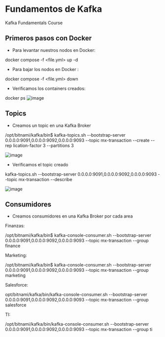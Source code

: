 # Fundamentos de Kafka
Kafka Fundamentals Course

## Primeros pasos con Docker
- Para levantar nuestros nodos en Docker:

docker compose -f <file.yml> up -d

- Para bajar los nodos en Docker :

docker compose -f <file.yml> down
 
 - Verificamos los containers creados:

docker ps
![image](https://user-images.githubusercontent.com/8194954/166873561-e2a28b37-35b9-4f65-a40c-86f8aa820899.png)

## Topics

- Creamos un topic en una Kafka Broker

/opt/bitnami/kafka/bin$ kafka-topics.sh --bootstrap-server 0.0.0.0:9091,0.0.0.0:9092,0.0.0.0:9093 --topic mx-transaction --create --rep
lication-factor 3 --partitions 3

![image](https://user-images.githubusercontent.com/8194954/166873387-d8a78854-cbd0-4f0d-ab36-f13a6fd9ca9f.png)

- Verificamos el topic creado
 
 kafka-topics.sh --bootstrap-server 0.0.0.0:9091,0.0.0.0:9092,0.0.0.0:9093 --topic mx-transaction --describe
 
![image](https://user-images.githubusercontent.com/8194954/166874062-731c59fc-5d9b-4286-a30f-5c74d1c5bf8a.png)

## Consumidores

- Creamos consumidores en una Kafka Broker por cada area

Finanzas:

/opt/bitnami/kafka/bin$ kafka-console-consumer.sh --bootstrap-server 0.0.0.0:9091,0.0.0.0:9092,0.0.0.0:9093 --topic mx-transaction --group finance

Marketing:

/opt/bitnami/kafka/bin$ kafka-console-consumer.sh --bootstrap-server 0.0.0.0:9091,0.0.0.0:9092,0.0.0.0:9093 --topic mx-transaction --group marketing

Salesforce:

opt/bitnami/kafka/bin/kafka-console-consumer.sh --bootstrap-server 0.0.0.0:9091,0.0.0.0:9092,0.0.0.0:9093 --topic mx-transaction --group salesforce

TI:

/opt/bitnami/kafka/bin/kafka-console-consumer.sh --bootstrap-server 0.0.0.0:9091,0.0.0.0:9092,0.0.0.0:9093 --topic mx-transaction --group ti
